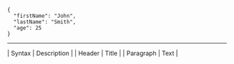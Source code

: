 ```
{
  "firstName": "John",
  "lastName": "Smith",
  "age": 25
}
```

---

| Syntax | Description |
| Header | Title |
| Paragraph | Text |
